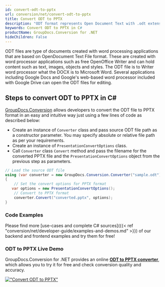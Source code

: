 ```yaml
---
id: convert-odt-to-pptx
url: conversion/net/convert-odt-to-pptx
title: Convert ODT to PPTX
description: "ODT format represents Open Document Text with .odt extension. Learn how to convert ODT to PPTX file programmatically in C# language using GroupDocs.Conversion for .NET library."
keywords: Convert ODT to PPTX in C#
productName: GroupDocs.Conversion for .NET
hideChildren: False
---
```


ODT files are type of documents created with word processing applications that are based on OpenDocument Text File format. These are created with word processor applications such as free OpenOffice Writer and can hold content such as text, images, objects and styles. The ODT file is to Writer word processor what the DOCX is to Microsoft Word. Several applications including Google Docs and Google's web-based word processor included with Google Drive can open the ODT files for editing.

## Steps to convert ODT to PPTX in C#

[GroupDocs.Conversion](https://products.groupdocs.com/conversion/net) allows developers to convert the ODT file to PPTX format in an easy and intuitive way just using a few lines of code as described below:

* Create an instance of `Converter` class and pass source ODT file path as a constructor parameter. You may specify absolute or relative file path as per your requirements. 
* Create an instance of `PresentationConvertOptions` class.
* Call `Converter` class `Convert` method and pass the filename for the converted PPTX file and the `PresentationConvertOptions` object from the previous step as parameters.

```csharp
// Load the source ODT file
using (var converter = new GroupDocs.Conversion.Converter("sample.odt"))
{
    // Set the convert options for PPTX format
   var options = new PresentationConvertOptions();
    // Convert to PPTX format
    converter.Convert("converted.pptx", options);
}
```

### Code Examples

Please find more [use-cases and complete C# sources]({{< ref "conversion/net/developer-guide/examples-and-demos.md" >}}) of our backend and frontend examples and try them for free!

### ODT to PPTX Live Demo

GroupDocs.Conversion for .NET provides an online [**ODT to PPTX converter**](https://products.groupdocs.app/conversion/odt-to-pptx), which allows you to try it for free and check conversion quality and accuracy.

[!["Convert ODT to PPTX"](conversion/net/images/convert-to-pptx/convert-odt-to-pptx.png)](https://products.groupdocs.app/conversion/odt-to-pptx)